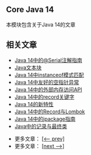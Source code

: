 ## Core Java 14

本模块包含关于Java 14的文章

## 相关文章

+ [Java 14中的@Serial注解指南](docs/Java14中的@Serial注解指南.md)
+ [Java文本块](docs/Java文本块.md)
+ [Java 14中instanceof模式匹配](docs/Java14中instanceof模式匹配.md)
+ [Java 14中友好的空指针异常](docs/Java14中友好的空指针异常.md)
+ [Java 14中的外部内存访问API](docs/Java14中的外部内存访问API.md)
+ [Java 14中的record关键字](docs/Java14中的record关键字.md)
+ [Java 14的新特性](docs/Java14的新特性.md)
+ [Java 14中的Record与Lombok](docs/Java14中的Record与Lombok.md)
+ [Java 14中的jpackage指南](docs/Java14中的jpackage指南.md)
+ [Java中的记录与最终类](docs/Java中的记录与最终类.md)

- 更多文章： [[<-- prev]](../java-13/README.md)
- 更多文章： [[next -->]](../java-15/README.md)